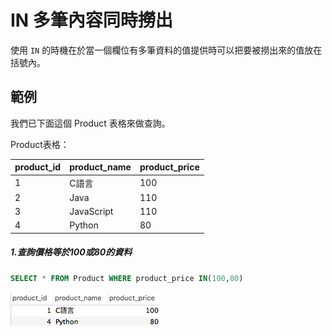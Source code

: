 # IN 多筆內容同時撈出
使用 `IN` 的時機在於當一個欄位有多筆資料的值提供時可以把要被撈出來的值放在括號內。

## 範例
我們已下面這個 Product 表格來做查詢。

Product表格：

|product_id|product_name|product_price|
| -------- | ---------- | ----------- |
| 1 | C語言 |100|
| 2 | Java |110|
| 3 | JavaScript |110|
| 4 | Python |80|

##### 1.查詢價格等於100或80的資料

```sql
SELECT * FROM Product WHERE product_price IN(100,80)
```

![](/assets/img5-1.png)